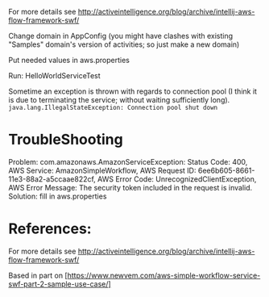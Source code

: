 For more details see http://activeintelligence.org/blog/archive/intellij-aws-flow-framework-swf/

Change domain in AppConfig (you might have clashes with existing "Samples" domain's version of activities; so just make a new domain)

Put needed values in aws.properties

Run: HelloWorldServiceTest

Sometime an exception is thrown with regards to connection pool (I think it is due to terminating the service; without waiting sufficiently long).
`java.lang.IllegalStateException: Connection pool shut down`


# TroubleShooting

Problem: com.amazonaws.AmazonServiceException: Status Code: 400, AWS Service: AmazonSimpleWorkflow, AWS Request ID: 6ee6b605-8661-11e3-88a2-a5ccaae822cf, AWS Error Code: UnrecognizedClientException, AWS Error Message: The security token included in the request is invalid.
Solution: fill in aws.properties

# References:

For more details see http://activeintelligence.org/blog/archive/intellij-aws-flow-framework-swf/

Based in part on [https://www.newvem.com/aws-simple-workflow-service-swf-part-2-sample-use-case/]
